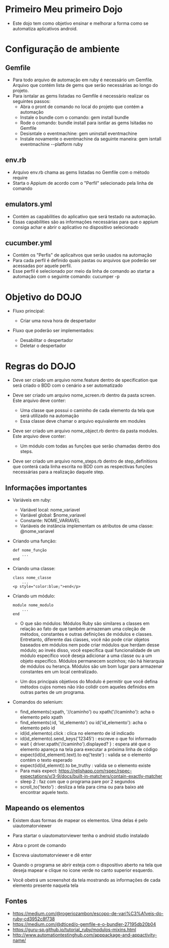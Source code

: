 # Primeiro Meu primeiro Dojo
- Este dojo tem como objetivo ensinar e melhorar a forma como se automatiza aplicativos android.

# Configuração de ambiente

## Gemfile
- Para todo arquivo de automação em ruby é necessário um Gemfile. Arquivo que contém lista de gems que serão necessárias ao longo do projeto.
- Para isntalar as gems listadas no Gemfile é necessário realizar os seguintes passos:
    * Abra o pront de comando no local do projeto que contém a automação
    * Instale o bundle com o comando: gem install bundle
    * Rode o comando: bundle install para isntlar as gems lsitadas no Gemfile
    * Desisntale o eventmachine: gem uninstall eventmachine
    * Instale novamente o eventmachine da seguinte maneira: gem isntall eventmachine --platform ruby

## env.rb
- Arquivo env.rb chama as gems listadas no Gemfile com o método require
- Starta o Appium de acordo com o "Perfil" selecionado pela linha de comando

## emulators.yml
- Contém as capabilities do aplicativo que será testado na automação.
- Essas capabilities são as informações necessárias para que o appium consiga achar e abrir o aplicativo no dispositivo selecionado

## cucumber.yml
- Contém os "Perfis" de aplicaitvos que serão usados na automação
- Para cada perfil é definido quais pastas ou arquivos que poderão ser acessadas por aquele perfil.
- Esse perfil é selecionado por meio da linha de comando ao startar a automação com o seguinte comando: cucumper -p <perfil>

# Objetivo do DOJO
- Fluxo principal:
    * Criar uma nova hora de despertador

- Fluxo que poderão ser implementados:
    * Desabilitar o despertador
    * Deletar o despertador

# Regras do DOJO
- Deve ser criado um arquivo nome.feature dentro de specification que será criado o BDD com o cenário a ser automatizado

- Deve ser criado um arquivo nome_screen.rb dentro da pasta screen. Este arquivo deve conter:
    * Uma classe que possui o caminho de cada elemento da tela que será utilizado na automação
    * Essa classe deve chamar o arquivo equivalente em modules

- Deve ser criado um arquivo nome_object.rb dentro da pasta modules. Este arquivo deve conter:
    * Um módulo com todas as funções que serão chamadas dentro dos steps.

- Deve ser criado um arquivo nome_steps.rb dentro de step_definitions que conterá cada linha escrita no BDD com as respectivas funções necessárias para a realização daquele step.

## Informações importantes
- Variáveis em ruby:
  * Variável local: nome_variavel 
  * Variável global: $nome_variavel
  * Constante:  NOME_VARIAVEL
  * Variáveis de instância implementam os atributos de uma classe: @nome_variavel 

- Criando uma função:
    ```
    def nome_função
        ...
    end
    ```

- Criando uma classe:
    ```
    class nome_classe
        ...
    <p style="color:blue;">end</p>
    ```

- Criando um módulo:
    ```
    module nome_modulo
        ...
    end
    ```

    * O que são módulos: Módulos Ruby são similares a classes em relação ao fato de que também armazenam uma coleção de métodos, constantes e outras definições de módulos e classes. Entretanto, diferente das classes, você não pode criar objetos baseados em módulos nem pode criar módulos que herdam desse módulo; ao invés disso, você especifica qual funcionalidade de um módulo específico você deseja adicionar a uma classe ou a um objeto específico. Módulos permanecem sozinhos; não há hierarquia de módulos ou herança. Módulos são um bom lugar para armazenar constantes em um local centralizado.

    * Um dos principais objetivos do Modulo é permitir que você defina métodos cujos nomes não irão colidir com aqueles definidos em outras partes de um programa.

- Comandos do selenium:
    * find_elements(:xpath, '//caminho') ou xpath('//caminho'): acha o elemento pelo xpath
    * find_elements(:id, 'id_elemento') ou id('id_elemento'): acha o elemento pelo id
    * id(id_elemento).click : clica no elemento de id indicado
    * id(id_elemento).send_keys('12345') : escreve o que foi informado
    * wait { driver.xpath('//caminho').displayed? } : espera até que o elemento apareça na tela para executar a próxima linha de código
    * expect(id(id_element).text).to eq('teste') : valida se o elemento contém o texto esperado
    * expect(id(id_elemnt)).to be_truthy : valida se o elemento existe
    * Para mais expect: https://relishapp.com/rspec/rspec-expectations/v/3-9/docs/built-in-matchers/contain-exactly-matcher
    * sleep 2 : faz com que o programa pare por 2 segundos
    * scroll_to('texto') : desliza a tela para cima ou para baixo até encontrar aquele texto.

## Mapeando os elementos
- Existem duas formas de mapear os elementos. Uma delas é pelo uiautomatorviewer

- Para startar o uiautomatorviewer tenha o android studio instalado
- Abra o pront de comando
- Escreva uiautomatorviewer e dê enter
- Quando o programa se abrir esteja com o dispositivo aberto na tela que deseja mapear e clique no icone verde no canto superior esquerdo. 
- Você obetrá um screenshot da tela mostrando as informações de cada elemento presente naquela tela

## Fontes
- https://medium.com/@rogeriozambon/escopo-de-vari%C3%A1veis-do-ruby-cd3952c8f738
- https://medium.com/@dticed/o-gemfile-e-o-bundler-27195db20b04
- https://guru-sp.github.io/tutorial_ruby/modulos-mixins.html
- http://www.automationtestinghub.com/apppackage-and-appactivity-name/
